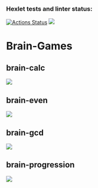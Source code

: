 ### Hexlet tests and linter status:
[![Actions Status](https://github.com/Polina2603/frontend-project-44/workflows/hexlet-check/badge.svg)](https://github.com/Polina2603/frontend-project-44/actions)
<a href="https://codeclimate.com/github/Polina2603/frontend-project-44/maintainability"><img src="https://api.codeclimate.com/v1/badges/9546574537b5421ee76c/maintainability" /></a>
<h1>Brain-Games</h1>
<h2>brain-calc</h2>
<a href="https://asciinema.org/a/YncJNbdQpanrAWCv2eA1teVar" target="_blank"><img src="https://asciinema.org/a/YncJNbdQpanrAWCv2eA1teVar.svg" /></a>
<h2>brain-even</h2>
<a href="https://asciinema.org/a/ut8oqDZFLRLh0JPGnwIliThep" target="_blank"><img src="https://asciinema.org/a/ut8oqDZFLRLh0JPGnwIliThep.svg" /></a>
<h2>brain-gcd</h2>
<a href="https://asciinema.org/a/ozg0CS2QHmDWSaOkgfnd4ON5R" target="_blank"><img src="https://asciinema.org/a/ozg0CS2QHmDWSaOkgfnd4ON5R.svg" /></a>
<h2>brain-progression</h2>
<a href="https://asciinema.org/a/eFxLSmUDujv3p57SrEqZOWmLP" target="_blank"><img src="https://asciinema.org/a/eFxLSmUDujv3p57SrEqZOWmLP.svg" /></a>